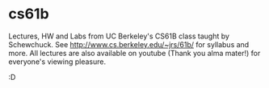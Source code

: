 # cs61b

Lectures, HW and Labs from UC Berkeley's CS61B class taught by Schewchuck.
See http://www.cs.berkeley.edu/~jrs/61b/ for syllabus and more. 
All lectures are also available on youtube (Thank you alma mater!) for everyone's viewing pleasure. 

:D

